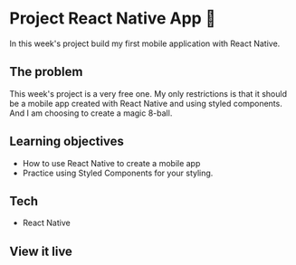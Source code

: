 # Project React Native App 📱

In this week's project build my first mobile application with React Native.

## The problem

This week's project is a very free one. My only restrictions is that it should be a mobile app created with React Native and using styled components. And I am choosing to create a magic 8-ball.

## Learning objectives

- How to use React Native to create a mobile app
- Practice using Styled Components for your styling.

## Tech

- React Native

## View it live

